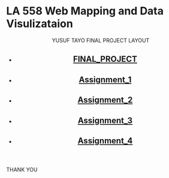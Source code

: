 
# LA 558 Web Mapping and Data Visulizataion


 <header>
<p>YUSUF TAYO FINAL PROJECT LAYOUT</p>


- <p><a href="https://tayoyusuf.github.io/LA558_2022_YUSUF/web/project.html"><h2>FINAL_PROJECT</h2></a>
 
 
- <p><a href="https://tayoyusuf.github.io/LA558_2022_YUSUF/web/assignment1.html"><h2>Assignment_1</h2></a> 
 
 
- <a href="https://tayoyusuf.github.io/LA558_2022_YUSUF/web/Assignment2b.html"><h2>Assignment_2</h2></a>  
 
 
- <a href="https://tayoyusuf.github.io/LA558_2022_YUSUF/web/Assignment_3/assignment3.html"><h2>Assignment_3</h2></a>
 
 

- <a href="https://tayoyusuf.github.io/LA558_2022_YUSUF/web/Assignment4.html"><h2>Assignment_4</h2></a>
 
  </header>
</p>
  </article>
</section>

<footer>
  <p>THANK YOU</p>
</footer>

</body>
</html>

